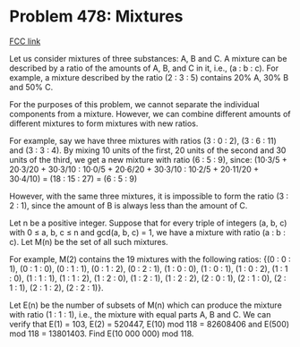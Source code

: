 # Problem 478: Mixtures

[FCC link](https://www.freecodecamp.org/learn/coding-interview-prep/project-euler/problem-478-mixtures)

Let us consider mixtures of three substances: A, B and C. A mixture can be
described by a ratio of the amounts of A, B, and C in it, i.e., (a : b : c). For
example, a mixture described by the ratio (2 : 3 : 5) contains 20% A, 30% B and
50% C.

For the purposes of this problem, we cannot separate the individual components
from a mixture. However, we can combine different amounts of different mixtures
to form mixtures with new ratios.

For example, say we have three mixtures with ratios (3 : 0 : 2), (3 : 6 : 11)
and (3 : 3 : 4). By mixing 10 units of the first, 20 units of the second and 30
units of the third, we get a new mixture with ratio (6 : 5 : 9), since:
(10·3/5 + 20·3/20 + 30·3/10 : 10·0/5 + 20·6/20 + 30·3/10 : 10·2/5 + 20·11/20 +
30·4/10) = (18 : 15 : 27) = (6 : 5 : 9)

However, with the same three mixtures, it is impossible to form the ratio (3 : 2
: 1), since the amount of B is always less than the amount of C.

Let n be a positive integer. Suppose that for every triple of integers (a, b, c)
with 0 ≤ a, b, c ≤ n and gcd(a, b, c) = 1, we have a mixture with ratio (a : b :
c). Let M(n) be the set of all such mixtures.

For example, M(2) contains the 19 mixtures with the following ratios: {(0 : 0 :
1), (0 : 1 : 0), (0 : 1 : 1), (0 : 1 : 2), (0 : 2 : 1), (1 : 0 : 0), (1 : 0 :
1), (1 : 0 : 2), (1 : 1 : 0), (1 : 1 : 1), (1 : 1 : 2), (1 : 2 : 0), (1 : 2 :
1), (1 : 2 : 2), (2 : 0 : 1), (2 : 1 : 0), (2 : 1 : 1), (2 : 1 : 2), (2 : 2 :
1)}.

Let E(n) be the number of subsets of M(n) which can produce the mixture with
ratio (1 : 1 : 1), i.e., the mixture with equal parts A, B and C. We can verify
that E(1) = 103, E(2) = 520447, E(10) mod 118 = 82608406 and E(500) mod 118
= 13801403. Find E(10 000 000) mod 118.
